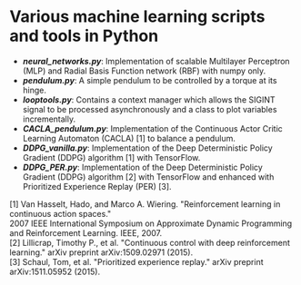 # Various machine learning scripts and tools in Python


- ***neural_networks.py***: Implementation of scalable Multilayer Perceptron (MLP) and Radial Basis Function network (RBF) with numpy only.
- ***pendulum.py***: A simple pendulum to be controlled by a torque at its hinge.
- ***looptools.py***: Contains a context manager which allows the SIGINT signal to be processed asynchronously and a class to plot variables incrementally.
- ***CACLA_pendulum.py***: Implementation of the Continuous Actor Critic Learning Automaton (CACLA) [1] to balance a pendulum.
- ***DDPG_vanilla.py***: Implementation of the Deep Deterministic Policy Gradient (DDPG) algorithm [1] with TensorFlow.
- ***DDPG_PER.py***: Implementation of the Deep Deterministic Policy Gradient (DDPG) algorithm [2] with TensorFlow and enhanced with Prioritized Experience Replay (PER) [3].

[1] Van Hasselt, Hado, and Marco A. Wiering. "Reinforcement learning in continuous action spaces."<br />
    2007 IEEE International Symposium on Approximate Dynamic Programming and Reinforcement Learning. IEEE, 2007.<br />
[2] Lillicrap, Timothy P., et al. "Continuous control with deep reinforcement learning." arXiv preprint arXiv:1509.02971 (2015).<br />
[3] Schaul, Tom, et al. "Prioritized experience replay." arXiv preprint arXiv:1511.05952 (2015).
